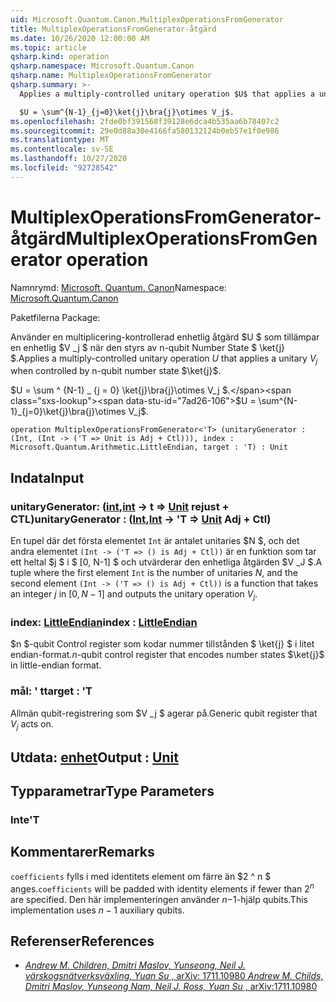 ```yaml
---
uid: Microsoft.Quantum.Canon.MultiplexOperationsFromGenerator
title: MultiplexOperationsFromGenerator-åtgärd
ms.date: 10/26/2020 12:00:00 AM
ms.topic: article
qsharp.kind: operation
qsharp.namespace: Microsoft.Quantum.Canon
qsharp.name: MultiplexOperationsFromGenerator
qsharp.summary: >-
  Applies a multiply-controlled unitary operation $U$ that applies a unitary $V_j$ when controlled by n-qubit number state $\ket{j}$.

  $U = \sum^{N-1}_{j=0}\ket{j}\bra{j}\otimes V_j$.
ms.openlocfilehash: 2fde0bf391568f39128e6dca4b535aa6b78407c2
ms.sourcegitcommit: 29e0d88a30e4166fa580132124b0eb57e1f0e986
ms.translationtype: MT
ms.contentlocale: sv-SE
ms.lasthandoff: 10/27/2020
ms.locfileid: "92728542"
---
```

# <a name="multiplexoperationsfromgenerator-operation"></a><span data-ttu-id="7ad26-102">MultiplexOperationsFromGenerator-åtgärd</span><span class="sxs-lookup"><span data-stu-id="7ad26-102">MultiplexOperationsFromGenerator operation</span></span>

<span data-ttu-id="7ad26-103">Namnrymd: [Microsoft. Quantum. Canon](xref:Microsoft.Quantum.Canon)</span><span class="sxs-lookup"><span data-stu-id="7ad26-103">Namespace: [Microsoft.Quantum.Canon](xref:Microsoft.Quantum.Canon)</span></span>

<span data-ttu-id="7ad26-104">Paketfilerna [](https://nuget.org/packages/)</span><span class="sxs-lookup"><span data-stu-id="7ad26-104">Package: [](https://nuget.org/packages/)</span></span>


<span data-ttu-id="7ad26-105">Använder en multiplicering-kontrollerad enhetlig åtgärd $U $ som tillämpar en enhetlig $V _j $ när den styrs av n-qubit Number State $ \ket{j} $.</span><span class="sxs-lookup"><span data-stu-id="7ad26-105">Applies a multiply-controlled unitary operation $U$ that applies a unitary $V_j$ when controlled by n-qubit number state $\ket{j}$.</span></span>

<span data-ttu-id="7ad26-106">$U = \sum ^ {N-1} _ {j = 0} \ket{j}\bra{j}\otimes V_j $.</span><span class="sxs-lookup"><span data-stu-id="7ad26-106">$U = \sum^{N-1}_{j=0}\ket{j}\bra{j}\otimes V_j$.</span></span>

```qsharp
operation MultiplexOperationsFromGenerator<'T> (unitaryGenerator : (Int, (Int -> ('T => Unit is Adj + Ctl))), index : Microsoft.Quantum.Arithmetic.LittleEndian, target : 'T) : Unit
```


## <a name="input"></a><span data-ttu-id="7ad26-107">Indata</span><span class="sxs-lookup"><span data-stu-id="7ad26-107">Input</span></span>

### <a name="unitarygenerator--intint---t--unit-adj--ctl"></a><span data-ttu-id="7ad26-108">unitaryGenerator: ([int](xref:microsoft.quantum.lang-ref.int),[int](xref:microsoft.quantum.lang-ref.int) -> t => [Unit](xref:microsoft.quantum.lang-ref.unit) rejust + CTL)</span><span class="sxs-lookup"><span data-stu-id="7ad26-108">unitaryGenerator : ([Int](xref:microsoft.quantum.lang-ref.int),[Int](xref:microsoft.quantum.lang-ref.int) -> 'T => [Unit](xref:microsoft.quantum.lang-ref.unit) Adj + Ctl)</span></span>

<span data-ttu-id="7ad26-109">En tupel där det första elementet `Int` är antalet unitaries $N $, och det andra elementet `(Int -> ('T => () is Adj + Ctl))` är en funktion som tar ett heltal $j $ i $ [0, N-1] $ och utvärderar den enhetliga åtgärden $V _J $.</span><span class="sxs-lookup"><span data-stu-id="7ad26-109">A tuple where the first element `Int` is the number of unitaries $N$, and the second element `(Int -> ('T => () is Adj + Ctl))` is a function that takes an integer $j$ in $[0,N-1]$ and outputs the unitary operation $V_j$.</span></span>


### <a name="index--littleendian"></a><span data-ttu-id="7ad26-110">index: [LittleEndian](xref:Microsoft.Quantum.Arithmetic.LittleEndian)</span><span class="sxs-lookup"><span data-stu-id="7ad26-110">index : [LittleEndian](xref:Microsoft.Quantum.Arithmetic.LittleEndian)</span></span>

<span data-ttu-id="7ad26-111">$n $-qubit Control register som kodar nummer tillstånden $ \ket{j} $ i litet endian-format.</span><span class="sxs-lookup"><span data-stu-id="7ad26-111">$n$-qubit control register that encodes number states $\ket{j}$ in little-endian format.</span></span>


### <a name="target--t"></a><span data-ttu-id="7ad26-112">mål: ' t</span><span class="sxs-lookup"><span data-stu-id="7ad26-112">target : 'T</span></span>

<span data-ttu-id="7ad26-113">Allmän qubit-registrering som $V _j $ agerar på.</span><span class="sxs-lookup"><span data-stu-id="7ad26-113">Generic qubit register that $V_j$ acts on.</span></span>



## <a name="output--unit"></a><span data-ttu-id="7ad26-114">Utdata: [enhet](xref:microsoft.quantum.lang-ref.unit)</span><span class="sxs-lookup"><span data-stu-id="7ad26-114">Output : [Unit](xref:microsoft.quantum.lang-ref.unit)</span></span>



## <a name="type-parameters"></a><span data-ttu-id="7ad26-115">Typparametrar</span><span class="sxs-lookup"><span data-stu-id="7ad26-115">Type Parameters</span></span>

### <a name="t"></a><span data-ttu-id="7ad26-116">Inte</span><span class="sxs-lookup"><span data-stu-id="7ad26-116">'T</span></span>



## <a name="remarks"></a><span data-ttu-id="7ad26-117">Kommentarer</span><span class="sxs-lookup"><span data-stu-id="7ad26-117">Remarks</span></span>

<span data-ttu-id="7ad26-118">`coefficients` fylls i med identitets element om färre än $2 ^ n $ anges.</span><span class="sxs-lookup"><span data-stu-id="7ad26-118">`coefficients` will be padded with identity elements if fewer than $2^n$ are specified.</span></span> <span data-ttu-id="7ad26-119">Den här implementeringen använder $n-$1-hjälp qubits.</span><span class="sxs-lookup"><span data-stu-id="7ad26-119">This implementation uses $n-1$ auxiliary qubits.</span></span>

## <a name="references"></a><span data-ttu-id="7ad26-120">Referenser</span><span class="sxs-lookup"><span data-stu-id="7ad26-120">References</span></span>

- [<span data-ttu-id="7ad26-121">*Andrew M. Children, Dmitri Maslov, Yunseong, Neil J. värskogsnätverksväxling, Yuan Su* , arXiv: 1711.10980</span><span class="sxs-lookup"><span data-stu-id="7ad26-121"> *Andrew M. Childs, Dmitri Maslov, Yunseong Nam, Neil J. Ross, Yuan Su* , arXiv:1711.10980</span></span>](https://arxiv.org/abs/1711.10980)